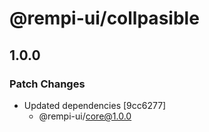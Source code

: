 # @rempi-ui/collpasible

## 1.0.0

### Patch Changes

- Updated dependencies [9cc6277]
  - @rempi-ui/core@1.0.0

